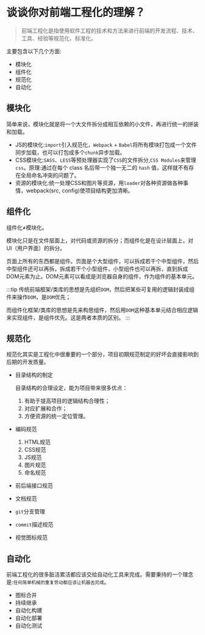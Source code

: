 # 谈谈你对前端工程化的理解？

> 前端工程化是指使用软件工程的技术和方法来进行前端的开发流程、技术、工具、经验等规范化、标准化。

主要包含以下几个方面:

- 模块化
- 组件化
- 规范化
- 自动化

## 模块化

简单来说，模块化就是将一个大文件拆分成相互依赖的小文件，再进行统一的拼装和加载。

- JS的模块化:`import`引入规范化，`Webpack` + `Babel`将所有模块打包成一个文件同步加载，也可以打包成多个`chunk`异步加载。
- CSS模块化:`SASS`、`LESS`等预处理器实现了`CSS`的文件拆分,`CSS Modules`来管理`css`。原理:通过在每个 class 名后带一个独一无二的 `hash` 值，这样就不有存在全局命名冲突的问题了。
- 资源的模块化:统一处理CSS和图片等资源，用`loader`对各种资源做各种事情，webpack(src, config)使项目结构更加清晰。

## 组件化

组件化≠模块化。

模块化只是在文件层面上，对代码或资源的拆分；而组件化是在设计层面上，对UI（用户界面）的拆分。

页面上所有的东西都是组件。页面是个大型组件，可以拆成若干个中型组件，然后中型组件还可以再拆，拆成若干个小型组件，小型组件也可以再拆，直到拆成DOM元素为止。DOM元素可以看成是浏览器自身的组件，作为组件的基本单元。

:::tip
传统前端框架/类库的思想是先组织`DOM`，然后把某些可复用的逻辑封装成组件来操作`DOM`，是`DOM`优先；

而组件化框架/类库的思想是先来构思组件，然后用`DOM`这种基本单元结合相应逻辑来实现组件，是组件优先。这是两者本质的区别。
:::

## 规范化

规范化其实是工程化中很重要的一个部分，项目初期规范制定的好坏会直接影响到后期的开发质量。

- 目录结构的制定

    目录结构的合理设定，能为项目带来很多优点：

    1. 有助于提高项目的逻辑结构合理性；
    2. 对应扩展和合作；
    3. 方便资源的统一定位管理。

- 编码规范
    1. HTML规范
    2. CSS规范
    3. JS规范
    4. 图片规范
    5. 命名规范

- 前后端接口规范
- 文档规范
- `git`分支管理
- `commit`描述规范
- 视觉图标规范

## 自动化

前端工程化的很多脏活累活都应该交给自动化工具来完成。需要秉持的一个理念是:`任何简单机械的重复劳动都应该让机器去完成`。

- 图标合并
- 持续继承
- 自动化构建
- 自动化部署
- 自动化测试